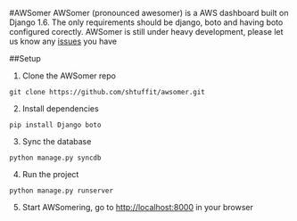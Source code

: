 #AWSomer
AWSomer (pronounced awesomer) is a AWS dashboard built on Django 1.6. The only requirements should be django, boto and having boto configured corectly. AWSomer is still under heavy development, please let us know any [issues](https://github.com/shtuffit/awsomer/issues) you have

##Setup
1. Clone the AWSomer repo
```
git clone https://github.com/shtuffit/awsomer.git
```

2. Install dependencies
```
pip install Django boto
```

3. Sync the database 
```
python manage.py syncdb
```

4. Run the project
```
python manage.py runserver
```

5. Start AWSomering, go to [http://localhost:8000](http://localhost:8000) in your browser
